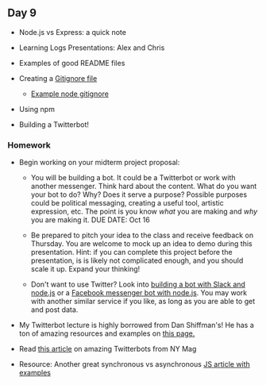 ## Day 9

* Node.js vs Express: a quick note

* Learning Logs Presentations: Alex and Chris

* Examples of good README files

* Creating a [Gitignore file](https://help.github.com/articles/ignoring-files/)
    
    * [Example node gitignore](https://github.com/github/gitignore/blob/master/Node.gitignore)
    
* Using npm

* Building a Twitterbot!


### Homework

* Begin working on your midterm project proposal:

    * You will be building a bot. It could be a Twitterbot or work with another messenger. Think hard about the content. What do you want your bot to do? Why? Does it serve a purpose? Possible purposes could be political messaging, creating a useful tool, artistic expression, etc. The point is you know *what* you are making and *why* you are making it. DUE DATE: Oct 16
    
    * Be prepared to pitch your idea to the class and receive feedback on Thursday. You are welcome to mock up an idea to demo during this presentation. Hint: if you can complete this project before the presentation, is is likely not complicated enough, and you should scale it up. Expand your thinking!
    
    * Don't want to use Twitter? Look into [building a bot with Slack and node.js](https://scotch.io/tutorials/building-a-slack-bot-with-modern-nodejs-workflows) or a [Facebook messenger bot with node.js](https://github.com/Charca/bootbot). You may work with another similar service if you like, as long as you are able to get and post data.
    
* My Twitterbot lecture is highly borrowed from Dan Shiffman's! He has a ton of amazing resources and examples on [this page.](https://shiffman.net/a2z/twitter-bots/)

* Read [this article](http://nymag.com/selectall/2015/11/12-weirdest-funniest-smartest-twitter-bots.html) on amazing Twitterbots from NY Mag

* Resource: Another great synchronous vs asynchronous [JS article with examples](https://medium.com/@siddharthac6/javascript-execution-of-synchronous-and-asynchronous-codes-40f3a199e687)